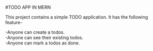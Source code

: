 #TODO APP IN MERN

This project contains a simple TODO application.
It has the following feature-

-Anyone can create a todos.  
-Anyone can see their existing todos.  
-Anyone can mark a todos as done.  